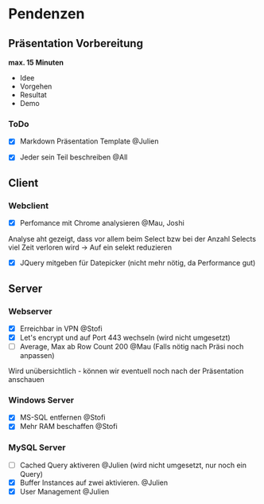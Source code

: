 ﻿# Pendenzen 


## Präsentation Vorbereitung
**max. 15 Minuten**

- Idee
- Vorgehen
- Resultat 
- Demo

### ToDo
- [x] Markdown Präsentation Template @Julien
- [x] Jeder sein Teil beschreiben @All


## Client

### Webclient
- [x] Perfomance mit Chrome analysieren @Mau, Joshi

Analyse aht gezeigt, dass vor allem beim Select bzw bei der Anzahl Selects viel Zeit verloren wird
-> Auf ein selekt reduzieren
- [x] JQuery mitgeben für Datepicker (nicht mehr nötig, da Performance gut) 

## Server

### Webserver
- [x] Erreichbar in VPN @Stofi
- [x] Let's encrypt und auf Port 443 wechseln (wird nicht umgesetzt)
- [ ] Average, Max ab Row Count 200 @Mau (Falls nötig nach Präsi noch anpassen)

Wird unübersichtlich - können wir eventuell noch nach der Präsentation anschauen


### Windows Server
- [x] MS-SQL entfernen @Stofi
- [x] Mehr RAM beschaffen @Stofi

### MySQL Server
 - [ ] Cached Query aktiveren @Julien (wird nicht umgesetzt, nur noch ein Query)
 - [x] Buffer Instances auf zwei aktivieren. @Julien
 - [x] User Management @Julien
